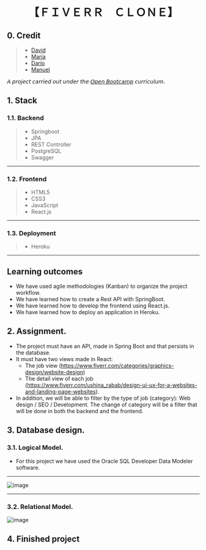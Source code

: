 # <h1 align="center">【ＦＩＶＥＲＲ　ＣＬＯＮＥ】</h1>
## 0. Credit
> - <a href="https://github.com/D-Palmero">David</a>
> - <a href="https://github.com/mariabvivanco">María</a>
> - <a href="https://github.com/TitoDKM">Darío</a>
> - <a href="https://github.com/heymanolito">Manuel</a>

𝘈 𝘱𝘳𝘰𝘫𝘦𝘤𝘵 𝘤𝘢𝘳𝘳𝘪𝘦𝘥 𝘰𝘶𝘵 𝘶𝘯𝘥𝘦𝘳 𝘵𝘩𝘦 <a href="https://open-bootcamp.com/">𝘖𝘱𝘦𝘯 𝘉𝘰𝘰𝘵𝘤𝘢𝘮𝘱</a> 𝘤𝘶𝘳𝘳𝘪𝘤𝘶𝘭𝘶𝘮.
## 1. Stack
### 1.1. Backend
> - Springboot
> - JPA
> - REST Controller
> - PostgreSQL
> - Swagger

---

### 1.2. Frontend
> - HTML5
> - CSS3
> - JavaScript
> - React.js

---

### 1.3. Deployment
> - Heroku 

---

## Learning outcomes
- We have used agile methodologies (Kanban) to organize the project workflow.
- We have learned how to create a Rest API with SpringBoot.
- We have learned how to develop the frontend using React.js.
- We have learned how to deploy an application in Heroku.
## 2. Assignment.
- The project must have an API, made in Spring Boot and that persists in the database.
- It must have two views made in React:
    - The job view (https://www.fiverr.com/categories/graphics-design/website-design)
    - The detail view of each job (https://www.fiverr.com/ushina_rabab/design-ui-ux-for-a-websites-and-landing-page-websites).
- In addition, we will be able to filter by the type of job (category): Web design / SEO / Development. The change of category will be a filter that will be done in both the backend and the frontend.
## 3. Database design.
### 3.1. Logical Model.
- For this project we have used the Oracle SQL Developer Data Modeler software.
---
![image](https://i.imgur.com/DsHPedx.png)


---
### 3.2. Relational Model.
![image](https://i.imgur.com/gfEoVHA.png)
## 4. Finished project

